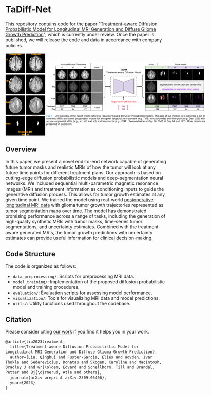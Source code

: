 # TaDiff-Net
This repository contains code for the paper "[Treatment-aware Diffusion Probabilistic Model for Longitudinal MRI Generation and Diffuse Glioma Growth Prediction](https://arxiv.org/abs/2309.05406)", which is currently under review. Once the paper is published, we will release the code and data in accordance with company policies.

<div style="display: flex; align-items: unsafe center;">
    <img src="demo_1.gif" alt="Demo GIF" style="height: 260px;">
    <img src="tadiff_concept.png" alt="Concept Image" style="width: 650px;">
</div>

## Overview
In this paper, we present a novel end-to-end network capable of generating future tumor masks and realistic MRIs of how the tumor will look at any future time points for different treatment plans. Our approach is based on cutting-edge diffusion probabilistic models and deep-segmentation neural networks. We included sequential multi-parametric magnetic resonance images (MRI) and treatment information as conditioning inputs to guide the generative diffusion process. This allows for tumor growth estimates at any given time point. We trained the model using real-world [postoperative longitudinal MRI data](https://search.kg.ebrains.eu/instances/cae85bcb-8526-442d-b0d8-a866425efff8) with glioma tumor growth trajectories represented as tumor segmentation maps over time. The model has demonstrated promising performance across a range of tasks, including the generation of high-quality synthetic MRIs with tumor masks, time-series tumor segmentations, and uncertainty estimates. Combined with the treatment-aware generated MRIs, the tumor growth predictions with uncertainty estimates can provide useful information for clinical decision-making.

## Code Structure

The code is organized as follows:

- `data_preprocessing/`: Scripts for preprocessing MRI data.
- `model_training/`: Implementation of the proposed diffusion probabilistic model and training procedures.
- `evaluation/`: Evaluation scripts for assessing model performance.
- `visualization/`: Tools for visualizing MRI data and model predictions.
- `utils/`: Utility functions used throughout the codebase.


## Citation
Please consider citing [our work](https://arxiv.org/abs/2309.05406) if you find it helps you in your work. 
```
@article{liu2023treatment,
  title={Treatment-aware Diffusion Probabilistic Model for Longitudinal MRI Generation and Diffuse Glioma Growth Prediction},
  author={Liu, Qinghui and Fuster-Garcia, Elies and Hovden, Ivar Thokle and Sederevicius, Donatas and Skogen, Karoline and MacIntosh, Bradley J and Gr{\o}dem, Edvard and Schellhorn, Till and Brandal, Petter and Bj{\o}rnerud, Atle and others},
  journal={arXiv preprint arXiv:2309.05406},
  year={2023}
}
```

